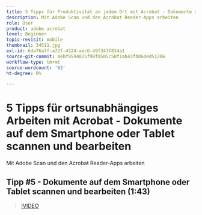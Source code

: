 ```yaml
---
title: 5 Tipps für Produktivität an jedem Ort mit Acrobat - Dokumente auf dem Smartphone oder Tablet scannen und bearbeiten
description: Mit Adobe Scan und den Acrobat Reader-Apps arbeiten
role: User
product: adobe acrobat
level: Beginner
topic-revisit: mobile
thumbnail: 34511.jpg
exl-id: 6da76aff-a72f-4524-aec6-49f343f834a1
source-git-commit: 4ebf9594025f98f0505c58f1ab43fb864ed51206
workflow-type: tm+mt
source-wordcount: '62'
ht-degree: 0%

---
```


# 5 Tipps für ortsunabhängiges Arbeiten mit Acrobat - Dokumente auf dem Smartphone oder Tablet scannen und bearbeiten

Mit Adobe Scan und den Acrobat Reader-Apps arbeiten

## Tipp #5 - Dokumente auf dem Smartphone oder Tablet scannen und bearbeiten (1:43)

>[!VIDEO](https://video.tv.adobe.com/v/34511?quality=12&learn=on&hidetitle=true)
